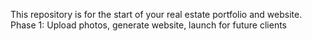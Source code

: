 This repository is for the start of your real estate portfolio and website. Phase 1: Upload photos, generate website, launch for future clients
